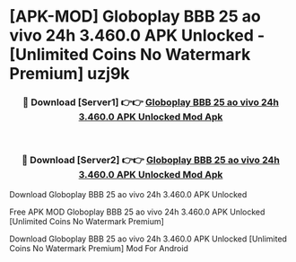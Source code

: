 # [APK-MOD] Globoplay  BBB 25 ao vivo 24h 3.460.0 APK Unlocked - [Unlimited Coins No Watermark Premium] uzj9k



<div align="center">
<h3>🔴 Download [Server1] 👉👉 <a href="https://momento.my/?title=Globoplay__BBB_25_ao_vivo_24h_3.460.0_APK_Unlocked">Globoplay  BBB 25 ao vivo 24h 3.460.0 APK Unlocked Mod Apk</a></h3><br>

<h3>🔴 Download [Server2] 👉👉 <a href="https://momento.my/?title=Globoplay__BBB_25_ao_vivo_24h_3.460.0_APK_Unlocked">Globoplay  BBB 25 ao vivo 24h 3.460.0 APK Unlocked Mod Apk</a></h3>
</div>



Download Globoplay  BBB 25 ao vivo 24h 3.460.0 APK Unlocked 

Free APK MOD Globoplay  BBB 25 ao vivo 24h 3.460.0 APK Unlocked [Unlimited Coins No Watermark Premium]

Download Globoplay  BBB 25 ao vivo 24h 3.460.0 APK Unlocked [Unlimited Coins No Watermark Premium] Mod For Android
